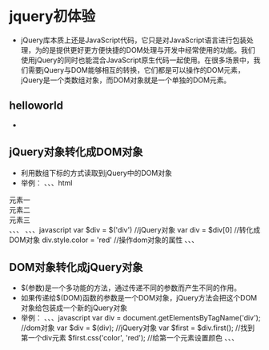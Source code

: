 # jquery初体验
* jQuery库本质上还是JavaScript代码，它只是对JavaScript语言进行包装处理，为的是提供更好更方便快捷的DOM处理与开发中经常使用的功能。我们使用jQuery的同时也能混合JavaScript原生代码一起使用。在很多场景中，我们需要jQuery与DOM能够相互的转换，它们都是可以操作的DOM元素，jQuery是一个类数组对象，而DOM对象就是一个单独的DOM元素。
## helloworld
* 


## jQuery对象转化成DOM对象
* 利用数组下标的方式读取到jQuery中的DOM对象
* 举例：
、、、html
<div>元素一</div>
<div>元素二</div>
<div>元素三</div>
、、、
、、、javascript
var $div = $('div') //jQuery对象
var div = $div[0] //转化成DOM对象
div.style.color = 'red' //操作dom对象的属性
、、、


## DOM对象转化成jQuery对象
* $(参数)是一个多功能的方法，通过传递不同的参数而产生不同的作用。
* 如果传递给$(DOM)函数的参数是一个DOM对象，jQuery方法会把这个DOM对象给包装成一个新的jQuery对象
* 举例：
、、、javascript
var div = document.getElementsByTagName('div'); //dom对象
var $div = $(div); //jQuery对象
var $first = $div.first(); //找到第一个div元素
$first.css('color', 'red'); //给第一个元素设置颜色
、、、


